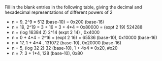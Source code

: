 Fill in the blank entries in the following table, giving the decimal and hexadecimal representations of different powers of 2
* n = 9, 2^9 = 512 (base-10) = 0x200 (base-16)
* n = 19, 2^19 = 3 + 16 = 3 + 4*4 = 0x80000 = (expt 2 19) 524288
* n = (log 16384 2) 2^14 (expt 2 14) , 0x4000
* n = 0 + 4*4 = 2^16 = (expt 2 16) = 65536 (base-10), 0x10000 (base-16)
* n = 17, 1 + 4*4 , 131072 (base-10), 0x20000 (base-16)
* n = 5, (log 32 2) 32 (base-10), 1 + 4x4 = 0x20, #x20
* n = 7: 3 + 1*4, 128 (base-10), 0x80 
